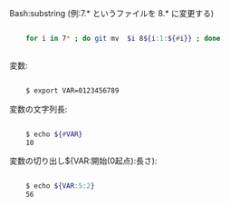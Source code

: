 Bash:substring (例:7.* というファイルを 8.* に変更する)


```bash

    for i in 7* ; do git mv  $i 8${i:1:${#i}} ; done
    
```    

変数:

```bash

    $ export VAR=0123456789

```

変数の文字列長:

```bash

    $ echo ${#VAR}
    10
```

変数の切り出し${VAR:開始(0起点):長さ):

```bash

    $ echo ${VAR:5:2}                                                                                                
    56
```
    
